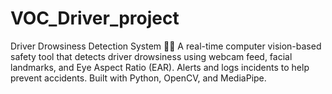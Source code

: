 # VOC_Driver_project
Driver Drowsiness Detection System 🚗💤 A real-time computer vision-based safety tool that detects driver drowsiness using webcam feed, facial landmarks, and Eye Aspect Ratio (EAR). Alerts and logs incidents to help prevent accidents. Built with Python, OpenCV, and MediaPipe.

